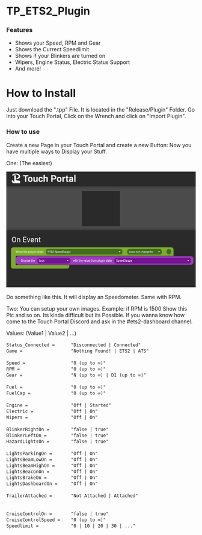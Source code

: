 # TP_ETS2_Plugin

### Features

- Shows your Speed, RPM and Gear
- Shows the Currect Speedlimit
- Shows if your Blinkers are turned on
- Wipers, Engine Status, Electric Status Support
- And more!

How to Install
=============

Just download the ".tpp" File. It is located in the "Release/Plugin" Folder.
Go into your Touch Portal, Click on the Wrench and click on "Import Plugin".



### How to use

Create a new Page in your Touch Portal and create a new Button:
Now you have multiple ways to Display your Stuff.

One: (The easiest)

[![](https://github.com/NyboTV/TP_ETS2_Plugin/blob/master/.github/img/1618192488295.png)](https://github.com/NyboTV/TP_ETS2_Plugin/blob/master/.github/img/1618192488295.png)

Do something like this. It will display an Speedometer. Same with RPM.


Two:
You can setup your own images. Example: if RPM is 1500 Show this Pic and so on. Its kinda difficult but its Possible. If you wanna know how come to the Touch Portal Discord and ask in the #ets2-dashboard channel.




Values: (Value1 | Value2 | ...)

	Status_Connected =      "Disconnected | Connected"
    Game =                  "Nothing Found! | ETS2 | ATS"

    Speed =                 "0 (up to ∞)"
    RPM =                   "0 (up to ∞)"
    Gear =                  "N (up to ∞) | D1 (up to ∞)"

    Fuel =                  "0 (up to ∞)"
    FuelCap =               "0 (up to ∞)"

    Engine =                "Off | Started"
    Electric =              "Off | On"
    Wipers =                "Off | On"
    
    BlinkerRightOn =        "false | true"
    BlinkerLeftOn =         "false | true"
    HazardLightsOn =        "false | true"
    
    LightsParkingOn =       "Off | On"
    LightsBeamLowOn =       "Off | On"
    LightsBeamHighOn =      "Off | On"
    LightsBeaconOn =        "Off | On"
    LightsBrakeOn =         "Off | On"
    LightsDashboardOn =     "Off | On"
    
    TrailerAttached =       "Not Attached | Attached"
    
    
    CruiseControlOn =       "false | true"
    CruiseControlSpeed =    "0 (up to ∞)"
    Speedlimit =            "0 | 10 | 20 | 30 | ..."
